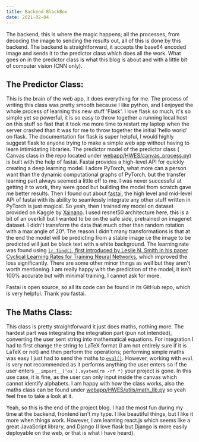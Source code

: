 ```yaml
---
title: Backend BlackBox
date: 2021-02-04
---
```

The backend, this is where the magic happens; all the processes, from decoding the image to sending the results out, all of this is done by this backend. The backend is straightforward, it accepts the base64 encoded image and sends it to the predictor class which does all the work. What goes on in the predictor class is what this blog is about and with a little bit of computer vision (CNN only). 

## The Predictor Class:
This is the brain of the web app, it does everything for me. The process of writing this class was pretty smooth because I like python, and I enjoyed the whole process of learning this new stuff 'Flask'. I love flask so much, it's so simple yet so powerful, it is so easy to throw together a running local host on this stuff so fast that it took me more time to restart my laptop when the server crashed than it was for me to throw together the initial 'hello world' on flask. The documentation for flask is super helpful, I would highly suggest flask to anyone trying to make a simple web app without having to learn intimidating libraries. The predictor model of the predictor class ( Canvas class in the repo located under <a href='https://github.com/arogydhl/HandwrittenEquationSolverWebApp/blob/main/webapp/HWES/canvas_process.py' target='_blank'>webapp/HWES/canvas_process.py</a>) is built with the help of fastai. Fastai provides a high-level API for quickly creating a deep learning model. I adore PyTorch, what more can a person want than the dynamic computational graphs of PyTorch, but the transfer learning part always seemed a little off to me. I was never successful at getting it to work, they were good but building the model from scratch gave me better results. Then I found out about <a href='https://fast.ai' target='_blank'>fastai</a>, the high level and mid-level API of fastai with its ability to seamlessly integrate any other stuff written in PyTorch is just magical. So yeah, then I trained my model on dataset provided on Kaggle by <a href='https://www.kaggle.com/xainano/handwrittenmathsymbols' target='_blank'>Xainano</a>. I used resnet50 architecture here, this is a bit of an overkill but I wanted to be on the safe side, pretrained on imagenet dataset. I didn't transform the data that much other than random rotation with a max angle of 20°. The reason I didn't many transformations is that at the end the model will be predicting from a stable image i.e the image to be predicted will just be black text with a white background. The learning rate was found using <a href='https://docs.fast.ai/callback.schedule.html#Learner.lr_find' target='_blank'> `lr_find()`, first introduced by Leslie N. Smith in his paper <a href='https://arxiv.org/pdf/1506.01186.pdf' target='_blank'> Cyclical Learning Rates for Training Neural Networks</a>, which improved the loss significantly. There are some other minor things as well but they aren't worth mentioning. I am really happy with the prediction of the model, it isn't 100% accurate but with minimal training, I cannot ask for more.
  
<div class='message'>
  Fastai is open source, so all its code can be found in its GitHub repo, which is very helpful. Thank you fastai.
  </div>
  
## The Maths Class:
This class is pretty straightforward it just does maths, nothing more. The hardest part was integrating the integration part (pun not intended), converting the user sent string into mathematical equations. For integration I had to first change the string to LaTeX format (I am not entirely sure if it is LaTeX or not) and then perform the operations; performing simple maths was easy I just had to send the maths to <a href='https://docs.python.org/3/library/functions.html#eval' target='_blank'> `eval()`</a>. However, working with `eval` is very not recommended as it performs anything the user enters so if the user enters `__import__('os').system(rm -rf *)` your project is gone. In this use case, it is fine, as the user can only input inside the canvas which cannot identify alphabets. I am happy with how the class works, also the maths class can be found under <a href ='https://github.com/arogydhl/HandwrittenEquationSolverWebApp/blob/main/webapp/HWES/utils/math_lib.py' target='_blank'>webapp/HWES/utils/math_lib.py</a> so yeah feel free to take a look at it.

Yeah, so this is the end of the project blog. I had the most fun during my time at the backend, frontend isn't my type. I like beautiful things, but I like it more when things work. However, I am learning react.js which seems like a great JavaScript library, and Django (I love flask but Django is more easily deployable on the web, or that is what I have heard). 
